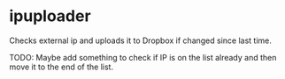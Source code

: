 # ipuploader
Checks external ip and uploads it to Dropbox if changed since last time.

TODO:
Maybe add something to check if IP is on the list already and then move it to the end of the list.
